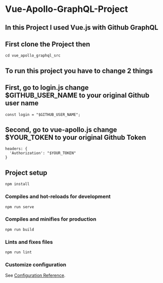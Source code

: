 # Vue-Apollo-GraphQL-Project

## In this Project I used Vue.js with Github GraphQL

## First clone the Project then
```
cd vue_apollo_graphql_src
```

## To run this project you have to change 2 things

## First, go to login.js change $GITHUB_USER_NAME to your original Github user name
```
const login = "$GITHUB_USER_NAME";
```

## Second, go to vue-apollo.js change $YOUR_TOKEN to your original Github Token
```
headers: {
  'Authorization': "$YOUR_TOKEN"
}
```

## Project setup
```
npm install
```

### Compiles and hot-reloads for development
```
npm run serve
```

### Compiles and minifies for production
```
npm run build
```

### Lints and fixes files
```
npm run lint
```

### Customize configuration
See [Configuration Reference](https://cli.vuejs.org/config/).